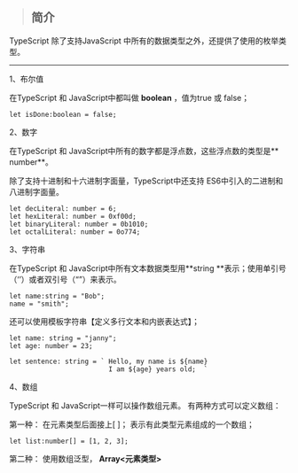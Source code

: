 > ## 简介

TypeScript 除了支持JavaScript 中所有的数据类型之外，还提供了使用的枚举类型。

---

1、布尔值

在TypeScript 和 JavaScript中都叫做 **boolean** ，值为true 或 false；

```
let isDone:boolean = false;
```

2、数字

在TypeScript 和 JavaScript中所有的数字都是浮点数，这些浮点数的类型是** number**。

除了支持十进制和十六进制字面量，TypeScript中还支持 ES6中引入的二进制和八进制字面量。

```
let decLiteral: number = 6;
let hexLiteral: number = 0xf00d;
let binaryLiteral: number = 0b1010;
let octalLiteral: number = 0o774;
```

3、字符串

在TypeScript 和 JavaScript中所有文本数据类型用**string **表示；使用单引号（‘’）或者双引号（“”）来表示。

```
let name:string = "Bob";
name = "smith";
```

还可以使用模板字符串【定义多行文本和内嵌表达式】；

    let name: string = "janny";
    let age: number = 23;

    let sentence: string = ` Hello, my name is ${name}
                             I am ${age} years old;  `

4、数组

TypeScript 和 JavaScript一样可以操作数组元素。 有两种方式可以定义数组：

第一种： 在元素类型后面接上\[ \]； 表示有此类型元素组成的一个数组；

```
let list:number[] = [1, 2, 3];
```

第二种： 使用数组泛型， **Array&lt;元素类型&gt;**



